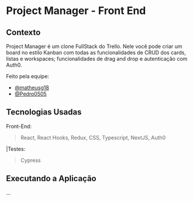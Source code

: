 # Project Manager - Front End

## Contexto

Project Manager é um clone FullStack do Trello. Nele você pode criar um board no estilo Kanban com todas as funcionalidades de CRUD dos cards, listas e workspaces; funcionalidades de drag and drop e autenticação com Auth0.

Feito pela equipe:

- [@matheusg18](https://github.com/matheusg18)
- [@Pedro0505](https://github.com/Pedro0505)

## Tecnologias Usadas

Front-End:

> React, React Hooks, Redux, CSS, Typescript, NextJS, Auth0

|Testes:

> Cypress

## Executando a Aplicação

...
